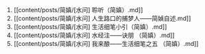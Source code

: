 1. [[content/posts/简嫃/[水问] 聆听（简嫃）.md]]
2. [[content/posts/简嫃/[水问] 人生路口的捕梦人——简媜自述.md]]
3. [[content/posts/简嫃/[水问] 生活细笔小引（简嫃）.md]]
4. [[content/posts/简嫃/[水问] 水经注——诀朋 （简嫃）.md]]
5. [[content/posts/简嫃/[水问] 我来酿——生活细笔之五 （简嫃）.md]]